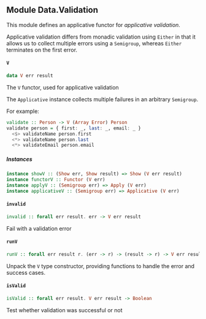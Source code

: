 ## Module Data.Validation

This module defines an applicative functor for _applicative validation_.

Applicative validation differs from monadic validation using `Either` in
that it allows us to collect multiple errors using a `Semigroup`, whereas
`Either` terminates on the first error.

#### `V`

``` purescript
data V err result
```

The `V` functor, used for applicative validation

The `Applicative` instance collects multiple failures in
an arbitrary `Semigroup`.

For example:

```purescript
validate :: Person -> V (Array Error) Person
validate person = { first: _, last: _, email: _ }
  <$> validateName person.first
  <*> validateName person.last
  <*> validateEmail person.email
```

##### Instances
``` purescript
instance showV :: (Show err, Show result) => Show (V err result)
instance functorV :: Functor (V err)
instance applyV :: (Semigroup err) => Apply (V err)
instance applicativeV :: (Semigroup err) => Applicative (V err)
```

#### `invalid`

``` purescript
invalid :: forall err result. err -> V err result
```

Fail with a validation error

#### `runV`

``` purescript
runV :: forall err result r. (err -> r) -> (result -> r) -> V err result -> r
```

Unpack the `V` type constructor, providing functions to handle the error
and success cases.

#### `isValid`

``` purescript
isValid :: forall err result. V err result -> Boolean
```

Test whether validation was successful or not



